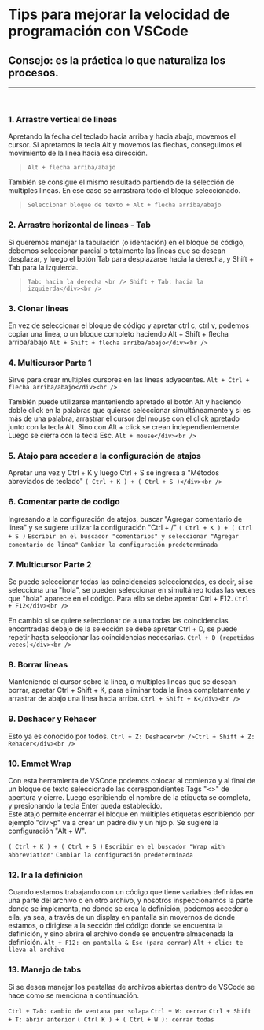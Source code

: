 <h1>Tips para mejorar la velocidad de programación con VSCode</h1>

<h2>Consejo: es la práctica lo que naturaliza los procesos.</h2>

-------------
<br />

<!-- 1 -->
<h3>1. Arrastre vertical de lineas</h3>

Apretando la fecha del teclado hacia arriba y hacia abajo, movemos el cursor.
Si apretamos la tecla Alt y movemos las flechas, conseguimos el movimiento de la linea hacia esa dirección.

> `Alt + flecha arriba/abajo`

También se consigue el mismo resultado partiendo de la selección de multiples lineas. En ese caso se arrastrara todo el bloque seleccionado.
> `Seleccionar bloque de texto + Alt + flecha arriba/abajo`

<!-- 2 -->
<h3>2. Arrastre horizontal de lineas - Tab</h3>

Si queremos manejar la tabulación (o identación) en el bloque de código, debemos seleccionar parcial o totalmente las líneas que se desean desplazar, y luego el botón Tab para desplazarse hacia la derecha, y Shift + Tab para la izquierda.
> `Tab: hacia la derecha <br /> Shift + Tab: hacia la izquierda</div><br />`

<!-- 3 -->
<h3>3. Clonar lineas</h3>

En vez de seleccionar el bloque de código y apretar ctrl c, ctrl v, podemos copiar una linea, o un bloque completo haciendo Alt + Shift + flecha arriba/abajo
`Alt + Shift + flecha arriba/abajo</div><br />`

<!-- 4 -->
<h3>4. Multicursor Parte 1</h3>

Sirve para crear multiples cursores en las lineas adyacentes.
`Alt + Ctrl + flecha arriba/abajo</div><br />`

También puede utilizarse manteniendo apretado el botón Alt y haciendo doble click en la palabras que quieras seleccionar simultáneamente y si es más de una palabra, arrastrar el cursor del mouse con el click apretado junto con la tecla Alt. Sino con Alt + click se crean independientemente. Luego se cierra con la tecla Esc.
`Alt + mouse</div><br />`

<!-- 5 -->
<h3>5. Atajo para acceder a la configuración de atajos</h3>

Apretar una vez y Ctrl + K y luego Ctrl + S se ingresa a "Métodos abreviados de teclado"
`( Ctrl + K ) + ( Ctrl + S )</div><br />`

<!-- 6 -->
<h3>6. Comentar parte de codigo</h3>

Ingresando a la configuración de atajos, buscar "Agregar comentario de linea" y se sugiere utilizar la configuración "Ctrl + /"
`( Ctrl + K ) + ( Ctrl + S )`
`Escribir en el buscador "comentarios" y seleccionar "Agregar comentario de linea"`
`Cambiar la configuración predeterminada`
<br />

<!-- 7 -->
<h3>7. Multicursor Parte 2</h3>

Se puede seleccionar todas las coincidencias seleccionadas, es decir, si se selecciona una "hola", se pueden seleccionar en simultáneo todas las veces que "hola" aparece en el código. Para ello se debe apretar Ctrl + F12.
`Ctrl + F12</div><br />`

En cambio si se quiere seleccionar de a una todas las coincidencias encontradas debajo de la selección se debe apretar Ctrl + D, se puede repetir hasta seleccionar las coincidencias necesarias.
`Ctrl + D (repetidas veces)</div><br />`

<!-- 8 -->
<h3>8. Borrar lineas</h3>

Manteniendo el cursor sobre la linea, o multiples lineas que se desean borrar, apretar Ctrl + Shift + K, para eliminar toda la linea completamente y arrastrar de abajo una linea hacia arriba.
`Ctrl + Shift + K</div><br />`

<!-- 9 -->
<h3>9. Deshacer y Rehacer</h3>

Esto ya es conocido por todos.
`Ctrl + Z: Deshacer<br />Ctrl + Shift + Z: Rehacer</div><br />`

<!-- 10 -->
<!-- Eliminado creacion rápida de archivos -->
<h3>10. Emmet Wrap</h3>

Con esta herramienta de VSCode podemos colocar al comienzo y al final de un bloque de texto seleccionado las correspondientes Tags "<>" de apertura y cierre. Luego escribiendo el nombre de la etiqueta se completa, y presionando la tecla Enter queda establecido.<br /> Este atajo permite encerrar el bloque en múltiples etiquetas escribiendo por ejemplo "div>p" va a crear un padre div y un hijo p. Se sugiere la configuración "Alt + W".

`( Ctrl + K ) + ( Ctrl + S )`
`Escribir en el buscador "Wrap with abbreviation"`
`Cambiar la configuración predeterminada`
<br />

<h3>12. Ir a la definicion</h3>

Cuando estamos trabajando con un código que tiene variables definidas en una parte del archivo o en otro archivo, y nosotros inspeccionamos la parte donde se implementa, no donde se crea la definición, podemos acceder a ella, ya sea, a través de un display en pantalla sin movernos de donde estamos, o dirigirse a la sección del código donde se encuentra la definición, y sino abrira el archivo donde se encuentre almacenada la definición.
`Alt + F12: en pantalla & Esc (para cerrar)`
`Alt + clic: te lleva al archivo`
<br />

<!-- 13 -->
<h3>13. Manejo de tabs</h3>

Si se desea manejar los pestallas de archivos abiertas dentro de VSCode se hace como se menciona a continuación.

`Ctrl + Tab: cambio de ventana por solapa`
`Ctrl + W: cerrar`
`Ctrl + Shift + T: abrir anterior`
`( Ctrl K ) + ( Ctrl + W ): cerrar todas`











<!-- (ejercicio 23 multiple cursor) -->

















